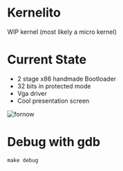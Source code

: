 # Kernelito

WIP kernel (most likely a micro kernel)

# Current State
- 2 stage x86 handmade Bootloader 
- 32 bits in protected mode
- Vga driver 
- Cool presentation screen


![fornow](https://user-images.githubusercontent.com/2847315/176840794-6c7bebea-fd72-43f2-9351-afaea22e5efa.png)

# Debug with gdb

```
make debug
```

